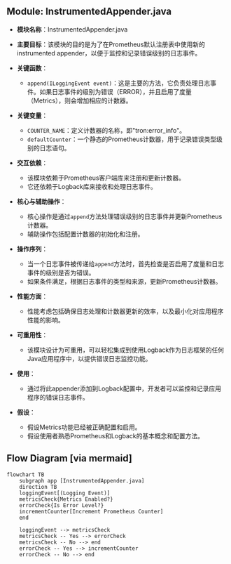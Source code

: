 ## Module: InstrumentedAppender.java
- **模块名称**：InstrumentedAppender.java

- **主要目标**：该模块的目的是为了在Prometheus默认注册表中使用新的instrumented appender，以便于监控和记录错误级别的日志事件。

- **关键函数**：
  - `append(ILoggingEvent event)`：这是主要的方法，它负责处理日志事件。如果日志事件的级别为错误（ERROR），并且启用了度量（Metrics），则会增加相应的计数器。

- **关键变量**：
  - `COUNTER_NAME`：定义计数器的名称，即"tron:error_info"。
  - `defaultCounter`：一个静态的Prometheus计数器，用于记录错误类型级别的日志语句。

- **交互依赖**：
  - 该模块依赖于Prometheus客户端库来注册和更新计数器。
  - 它还依赖于Logback库来接收和处理日志事件。

- **核心与辅助操作**：
  - 核心操作是通过`append`方法处理错误级别的日志事件并更新Prometheus计数器。
  - 辅助操作包括配置计数器的初始化和注册。

- **操作序列**：
  - 当一个日志事件被传递给`append`方法时，首先检查是否启用了度量和日志事件的级别是否为错误。
  - 如果条件满足，根据日志事件的类型和来源，更新Prometheus计数器。

- **性能方面**：
  - 性能考虑包括确保日志处理和计数器更新的效率，以及最小化对应用程序性能的影响。

- **可重用性**：
  - 该模块设计为可重用，可以轻松集成到使用Logback作为日志框架的任何Java应用程序中，以提供错误日志监控功能。

- **使用**：
  - 通过将此appender添加到Logback配置中，开发者可以监控和记录应用程序的错误日志事件。

- **假设**：
  - 假设Metrics功能已经被正确配置和启用。
  - 假设使用者熟悉Prometheus和Logback的基本概念和配置方法。
## Flow Diagram [via mermaid]
```mermaid
flowchart TB
    subgraph app [InstrumentedAppender.java]
    direction TB
    loggingEvent[(Logging Event)]
    metricsCheck{Metrics Enabled?}
    errorCheck{Is Error Level?}
    incrementCounter[Increment Prometheus Counter]
    end

    loggingEvent --> metricsCheck
    metricsCheck -- Yes --> errorCheck
    metricsCheck -- No --> end
    errorCheck -- Yes --> incrementCounter
    errorCheck -- No --> end
```
